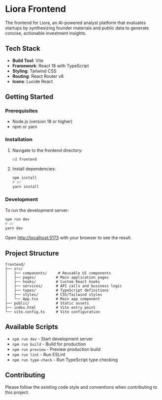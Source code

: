 # Liora Frontend

The frontend for Liora, an AI-powered analyst platform that evaluates startups by synthesizing founder materials and public data to generate concise, actionable investment insights.

## Tech Stack

- **Build Tool**: Vite
- **Framework**: React 18 with TypeScript
- **Styling**: Tailwind CSS
- **Routing**: React Router v6
- **Icons**: Lucide React

## Getting Started

### Prerequisites

- Node.js (version 18 or higher)
- npm or yarn

### Installation

1. Navigate to the frontend directory:
   ```bash
   cd frontend
   ```

2. Install dependencies:
   ```bash
   npm install
   # or
   yarn install
   ```

### Development

To run the development server:

```bash
npm run dev
# or
yarn dev
```

Open [http://localhost:5173](http://localhost:5173) with your browser to see the result.

## Project Structure

```
frontend/
├── src/
│   ├── components/     # Reusable UI components
│   ├── pages/         # Main application pages
│   ├── hooks/         # Custom React hooks
│   ├── services/      # API calls and business logic
│   ├── types/         # TypeScript definitions
│   ├── styles/        # CSS/Tailwind styles
│   └── App.tsx        # Main app component
├── public/            # Static assets
├── index.html         # Vite entry point
└── vite.config.ts     # Vite configuration
```

## Available Scripts

- `npm run dev` - Start development server
- `npm run build` - Build for production
- `npm run preview` - Preview production build
- `npm run lint` - Run ESLint
- `npm run type-check` - Run TypeScript type checking

## Contributing

Please follow the existing code style and conventions when contributing to this project.